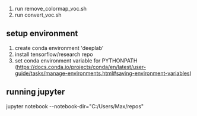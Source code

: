
1. run remove_colormap_voc.sh
2. run convert_voc.sh

## setup environment

1. create conda environment 'deeplab'
2. install tensorflow/research repo
3. set conda environment variable for PYTHONPATH (https://docs.conda.io/projects/conda/en/latest/user-guide/tasks/manage-environments.html#saving-environment-variables)


## running jupyter

jupyter notebook --notebook-dir="C:/Users/Max/repos"